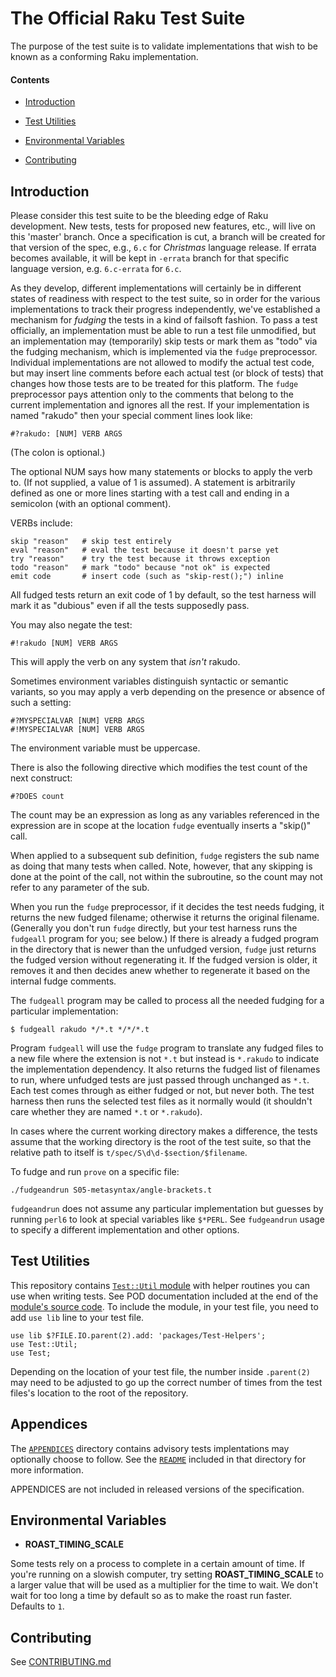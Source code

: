 # The Official Raku Test Suite

The purpose of the test suite is to validate implementations that wish to be known
as a conforming Raku implementation.

#### Contents

-  [Introduction](#introduction)

-  [Test Utilities](#test-utilities)

-  [Environmental Variables](#environmental-variables)

-  [Contributing](CONTRIBUTING.md)

## Introduction

Please consider this test suite to be the bleeding edge of Raku
development. New tests, tests for proposed new features, etc.,
will live on this 'master' branch. Once a specification is cut, a branch
will be created for that version of the spec, e.g., `6.c` for *Christmas*
language release. If errata becomes available, it will be kept in `-errata`
branch for that specific language version, e.g. `6.c-errata` for `6.c`.

As they develop, different implementations will certainly be in
different states of readiness with respect to the test suite, so
in order for the various implementations to track their progress
independently, we've established a mechanism for _fudging_ the
tests in a kind of failsoft fashion.  To pass a test officially,
an implementation must be able to run a test file unmodified, but an
implementation may (temporarily) skip tests or mark them as "todo" via
the fudging mechanism, which is implemented via the `fudge` preprocessor.
Individual implementations are not allowed to modify the actual test
code, but may insert line comments before each actual test (or block
of tests) that changes how those tests are to be treated for this
platform.  The `fudge` preprocessor pays attention only to the comments
that belong to the current implementation and ignores all the rest.  If your
implementation is named "rakudo" then your special comment lines look like:

    #?rakudo: [NUM] VERB ARGS

(The colon is optional.)

The optional NUM says how many statements or blocks to apply the
verb to.  (If not supplied, a value of 1 is assumed).  A statement
is arbitrarily defined as one or more lines starting with a test call
and ending in a semicolon (with an optional comment).

VERBs include:

    skip "reason"	# skip test entirely
    eval "reason"	# eval the test because it doesn't parse yet
    try "reason"	# try the test because it throws exception
    todo "reason"	# mark "todo" because "not ok" is expected
    emit code		# insert code (such as "skip-rest();") inline

All fudged tests return an exit code of 1 by default, so the test harness
will mark it as "dubious" even if all the tests supposedly pass.

You may also negate the test:

    #!rakudo [NUM] VERB ARGS

This will apply the verb on any system that *isn't* rakudo.

Sometimes environment variables distinguish syntactic or semantic
variants, so you may apply a verb depending on the presence or absence
of such a setting:

    #?MYSPECIALVAR [NUM] VERB ARGS
    #!MYSPECIALVAR [NUM] VERB ARGS

The environment variable must be uppercase.

There is also the following directive which modifies the test count of
the next construct:

    #?DOES count

The count may be an expression as long as any variables referenced in
the expression are in scope at the location `fudge` eventually inserts a
"skip()" call.

When applied to a subsequent sub definition, `fudge` registers the sub name as
doing that many tests when called.  Note, however, that any skipping
is done at the point of the call, not within the subroutine, so the count
may not refer to any parameter of the sub.

When you run the `fudge` preprocessor, if it decides the test needs
fudging, it returns the new fudged filename; otherwise it returns
the original filename.  (Generally you don't run `fudge` directly,
but your test harness runs the `fudgeall` program for you; see below.)
If there is already a fudged program in the directory that is newer
than the unfudged version, `fudge` just returns the fudged version
without regenerating it.  If the fudged version is older, it removes
it and then decides anew whether to regenerate it based on the internal
fudge comments.

The `fudgeall` program may be called to process all the needed fudging
for a particular implementation:

```perl6
$ fudgeall rakudo */*.t */*/*.t
```

Program `fudgeall` will use the `fudge` program to translate any fudged files to a new
file where the extension is not `*.t` but instead is `*.rakudo` to indicate
the implementation dependency.  It also returns the fudged list of filenames
to run, where unfudged tests are just passed through unchanged as `*.t`.
Each test comes through as either fudged or not, but never both.
The test harness then runs the selected test files as it normally
would (it shouldn't care whether they are named `*.t` or `*.rakudo`).

In cases where the current working directory makes a difference, the tests
assume that the working directory is the root of the test suite, so that the
relative path to itself is `t/spec/S\d\d-$section/$filename`.

To fudge and run `prove` on a specific file:

    ./fudgeandrun S05-metasyntax/angle-brackets.t

`fudgeandrun` does not assume any particular implementation but guesses by running
`perl6` to look at special variables like `$*PERL`.  See `fudgeandrun` usage to
specify a different implementation and other options.

## Test Utilities

This repository contains
[`Test::Util` module](packages/Test-Helpers/lib/Test/Util.pm) with helper routines
you can use when writing tests. See POD documentation included at the end of
the [module's source code](packagesTest-Helpers/lib/Test/Util.pm). To include
the module, in your test file, you need to add `use lib` line to your test file.

    use lib $?FILE.IO.parent(2).add: 'packages/Test-Helpers';
    use Test::Util;
    use Test;

Depending on the location of your test file, the number inside `.parent(2)`
may need to be adjusted to go up the correct number of times from the test
files's location to the root of the repository.

## Appendices

The [`APPENDICES`](APPENDICES/) directory contains advisory tests implentations
may optionally choose to follow. See the [`README`](APPENDICES/README.md)
included in that directory for more information.

APPENDICES are not included in released versions of the specification.

## Environmental Variables

- **ROAST_TIMING_SCALE**

Some tests rely on a process to complete in a certain amount of time. If you're
running on a slowish computer, try setting **ROAST_TIMING_SCALE** to a larger
value that will be used as a multiplier for the time to wait. We don't wait for
too long a time by default so as to make the roast run faster.  Defaults to `1`.

## Contributing

See [CONTRIBUTING.md](CONTRIBUTING.md)
